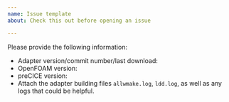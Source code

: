 ```yaml
---
name: Issue template
about: Check this out before opening an issue

---
```


<!-- 
       Hey! Thank you for reporting an issue!
       Just to make sure: is this really an issue or do you need some help
       with troubleshooting? Please use our community channels if you need help:
       https://precice.org/community-channels.html
       Thanks! :-)

       Please wrap any error messages with three backticks before and after:
       ```
       This is an error message
       ```
-->

Please provide the following information:
- Adapter version/commit number/last download:
- OpenFOAM version:
- preCICE version:
- Attach the adapter building files `allwmake.log`, `ldd.log`, as well as any logs that could be helpful.
